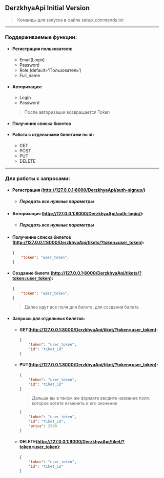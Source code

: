 ## DerzkhyaApi Initial Version
> Команды для запуска в файле setup_commands.txt
___

### Поддерживаемые функции:
* #### Регистрация пользователя:
    * Email(Login)
    * Password
    * Role (default='Пользователь')
    * Full_name

* #### Авторизация:
    * Login
    * Password
    > После авторизации возвращается Token

* #### Получение списка билетов

* #### Работа с отдельными билетами по id:
    * GET
    * POST
    * PUT
    * DELETE
_______

### Для работы с запросами:
* #### Регистрация (http://127.0.0.1:8000/DerzkhyaApi/auth-signup/)
    * ##### Передать все нужные параметры
* #### Авторизация (http://127.0.0.1:8000/DerzkhyaApi/auth-login/):
    * ##### Передать все нужные параметры
* #### Получение списка билетов (http://127.0.0.1:8000/DerzkhyaApi/tikets/?token=user_token):
    ```json
    {
        "token": "user_token",
    }
    ```
* #### Создание билета (http://127.0.0.1:8000/DerzkhyaApi/tikets/?token=user_token):
    ```json
    {
        "token": "user_token",
    }
    ```
    > Далее идут все поля для билета, для создания билета
* #### Запросы для отдельных билетов:
    * #### GET(http://127.0.0.1:8000/DerzkhyaApi/tiket/?token=user_token):
        ```json
        {
            "token": "user_token",
            "id": "tiket_id"
        }
        ```
    * #### PUT(http://127.0.0.1:8000/DerzkhyaApi/tiket/?token=user_token):
        ```json
        {
            "token": "user_token",
            "id": "tiket_id"
        }
        ```
        > Дальше вы в таком же формате вводите название поля, которое хотите изменить и его значение
        ```json
        {
            "token": "user_token",
            "id": "tiket_id",
            "price": 2500
        }
        ```
    * #### DELETE(http://127.0.0.1:8000/DerzkhyaApi/tiket/?token=user_token):
        ```json
        {
            "token": "user_token",
            "id": "tiket_id"
        }
        ```




